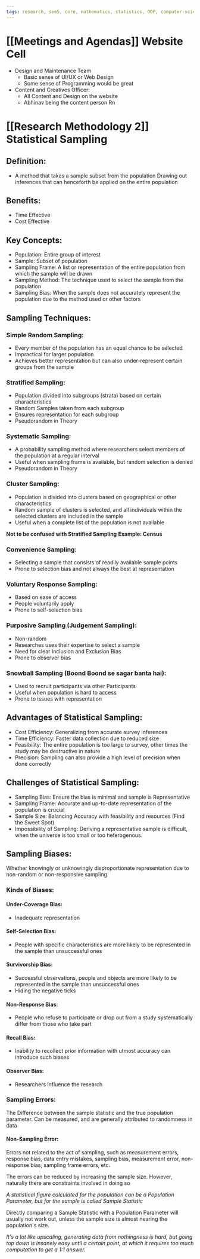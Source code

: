```yaml
---
tags: research, sem5, core, mathematics, statistics, OOP, computer-science, java, branding, Meeting
---
```

# [[Meetings and Agendas]] Website Cell
- Design and Maintenance Team
	- Basic sense of UI/UX or Web Design
	- Some sense of Programming would be great
- Content and Creatives Officer:
	- All Content and Design on the website
	- Abhinav being the content person Rn

# [[Research Methodology 2]] Statistical Sampling

## Definition:
- A method that takes a sample subset from the population Drawing out inferences that can henceforth be applied on the entire population

## Benefits:
- Time Effective
- Cost Effective
## Key Concepts:
- Population: Entire group of interest
- Sample: Subset of population
- Sampling Frame: A list or representation of the entire population from which the sample will be drawn
- Sampling Method: The technique used to select the sample from the population
- Sampling Bias: When the sample does not accurately represent the population due to the method used or other factors

## Sampling Techniques:
### Simple Random Sampling:
- Every member of the population has an equal chance to be selected
- Impractical for larger population
- Achieves better representation but can also under-represent certain groups from the sample

### Stratified Sampling:
- Population divided into subgroups (strata) based on certain characteristics
- Random Samples taken from each subgroup
- Ensures representation for each subgroup
- Pseudorandom in Theory

### Systematic Sampling:
- A probability sampling method where researchers select members of the population at a regular interval
- Useful when sampling frame is available, but random selection is denied
- Pseudorandom in Theory

### Cluster Sampling:
- Population is divided into clusters based on geographical or other characteristics 
- Random sample of clusters is selected, and all individuals within the selected clusters are included in the sample
- Useful when a complete list of the population is not available

**Not to be confused with Stratified Sampling**
**Example: Census**
### Convenience Sampling:
- Selecting a sample that consists of readily available sample points
- Prone to selection bias and not always the best at representation

### Voluntary Response Sampling:
- Based on ease of access
- People voluntarily apply
- Prone to self-selection bias

### Purposive Sampling (Judgement Sampling):
- Non-random
- Researches uses their expertise to select a sample
- Need for clear Inclusion and Exclusion Bias
- Prone to observer bias

### Snowball Sampling (Boond Boond se sagar banta hai):
- Used to recruit participants via other Participants 
- Useful when population is hard to access
- Prone to issues with representation

## Advantages of Statistical Sampling:
- Cost Efficiency: Generalizing from accurate survey inferences
- Time Efficiency: Faster data collection due to reduced size
- Feasibility: The entire population is too large to survey, other times the study may be destructive in nature
- Precision: Sampling can also provide a high level of precision when done correctly

## Challenges of Statistical Sampling:
- Sampling Bias: Ensure the bias is minimal and sample is Representative
- Sampling Frame: Accurate and up-to-date representation of the population is crucial
- Sample Size: Balancing Accuracy with feasibility and resources (Find the Sweet Spot)
- Impossibility of Sampling: Deriving a representative sample is difficult, when the universe is too small or too heterogenous.

## Sampling Biases: 
Whether knowingly or unknowingly disproportionate representation due to non-random or non-responsive sampling
### Kinds of Biases:
#### Under-Coverage Bias: 
- Inadequate representation
#### Self-Selection Bias:
- People with specific characteristics are more likely to be represented in the sample than unsuccessful ones
#### Survivorship Bias:
- Successful observations, people and objects are more likely to be represented in the sample than unsuccessful ones 
- Hiding the negative ticks
#### Non-Response Bias: 
- People who refuse to participate or drop out from a study systematically differ from those who take part 
#### Recall Bias:
- Inability to recollect prior information with utmost accuracy can introduce such biases
#### Observer Bias: 
- Researchers influence the research 

### Sampling Errors:
The Difference between the sample statistic and the true population parameter. Can be measured, and are generally attributed to randomness in data

#### Non-Sampling Error:
Errors not related to the act of sampling, such as measurement errors, response bias, data entry mistakes, sampling bias, measurement error, non-response bias, sampling frame errors, etc.

The errors can be reduced by increasing the sample size. However, naturally there are constraints involved in doing so

*A statistical figure calculated for the population can be a Population Parameter, but for the sample is called Sample Statistic*

Directly comparing a Sample Statistic with a Population Parameter will usually not work out, unless the sample size is almost nearing the population's size.

*It's a lot like upscaling, generating data from nothingness is hard, but going top down is insanely easy until a certain point, at which it requires too much computation to get a 1:1 answer.*
